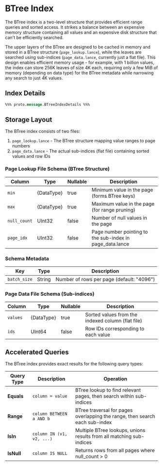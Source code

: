 # BTree Index

The BTree index is a two-level structure that provides efficient range queries and sorted access. 
It strikes a balance between an expensive memory structure containing all values 
and an expensive disk structure that can't be efficiently searched.

The upper layers of the BTree are designed to be cached in memory and stored in a 
BTree structure (`page_lookup.lance`), while the leaves are searched using sub-indices 
(`page_data.lance`, currently just a flat file). 
This design enables efficient memory usage - for example, with 1 billion values, 
the index can store 256K leaves of size 4K each, requiring only a few MiB of memory 
(depending on data type) for the BTree metadata while narrowing any search to just 4K values.

## Index Details

```protobuf
%%% proto.message.BTreeIndexDetails %%%
```

## Storage Layout

The BTree index consists of two files:

1. `page_lookup.lance` - The BTree structure mapping value ranges to page numbers
2. `page_data.lance` - The actual sub-indices (flat file) containing sorted values and row IDs

### Page Lookup File Schema (BTree Structure)

| Column       | Type       | Nullable | Description                                              |
|--------------|------------|----------|----------------------------------------------------------|
| `min`        | {DataType} | true     | Minimum value in the page (forms BTree keys)             |
| `max`        | {DataType} | true     | Maximum value in the page (for range pruning)            |
| `null_count` | UInt32     | false    | Number of null values in the page                        |
| `page_idx`   | UInt32     | false    | Page number pointing to the sub-index in page_data.lance |

### Schema Metadata

| Key | Type | Description |
|-----|------|-------------|
| `batch_size` | String | Number of rows per page (default: "4096") |

### Page Data File Schema (Sub-indices)

| Column   | Type       | Nullable | Description                                       |
|----------|------------|----------|---------------------------------------------------|
| `values` | {DataType} | true     | Sorted values from the indexed column (flat file) |
| `ids`    | UInt64     | false    | Row IDs corresponding to each value               |

## Accelerated Queries

The BTree index provides exact results for the following query types:

| Query Type | Description               | Operation                                                                   |
|------------|---------------------------|-----------------------------------------------------------------------------|
| **Equals** | `column = value`          | BTree lookup to find relevant pages, then search within sub-indices         |
| **Range**  | `column BETWEEN a AND b`  | BTree traversal for pages overlapping the range, then search each sub-index |
| **IsIn**   | `column IN (v1, v2, ...)` | Multiple BTree lookups, unions results from all matching sub-indices        |
| **IsNull** | `column IS NULL`          | Returns rows from all pages where null_count > 0                            |
